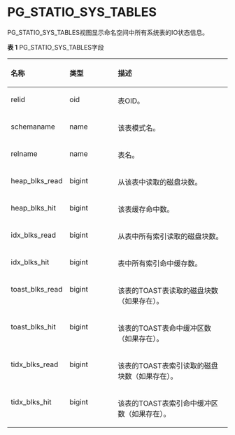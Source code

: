 # PG\_STATIO\_SYS\_TABLES<a name="ZH-CN_TOPIC_0289900110"></a>

PG\_STATIO\_SYS\_TABLES视图显示命名空间中所有系统表的IO状态信息。

**表 1**  PG\_STATIO\_SYS\_TABLES字段

<a name="zh-cn_topic_0283137142_zh-cn_topic_0237122462_zh-cn_topic_0059777862_tfa0c5848647e4ee0967330df8b816560"></a>
<table><thead align="left"><tr id="zh-cn_topic_0283137142_zh-cn_topic_0237122462_zh-cn_topic_0059777862_re8ee7f2a819b432f98dd96e651a8f4c9"><th class="cellrowborder" valign="top" width="25.85%" id="mcps1.2.4.1.1"><p id="zh-cn_topic_0283137142_zh-cn_topic_0237122462_zh-cn_topic_0059777862_a3c4aadef08c8481e9688420ceaf78cd5"><a name="zh-cn_topic_0283137142_zh-cn_topic_0237122462_zh-cn_topic_0059777862_a3c4aadef08c8481e9688420ceaf78cd5"></a><a name="zh-cn_topic_0283137142_zh-cn_topic_0237122462_zh-cn_topic_0059777862_a3c4aadef08c8481e9688420ceaf78cd5"></a>名称</p>
</th>
<th class="cellrowborder" valign="top" width="22.09%" id="mcps1.2.4.1.2"><p id="zh-cn_topic_0283137142_zh-cn_topic_0237122462_zh-cn_topic_0059777862_accdaec48438549d1868d8ed7a8a1e103"><a name="zh-cn_topic_0283137142_zh-cn_topic_0237122462_zh-cn_topic_0059777862_accdaec48438549d1868d8ed7a8a1e103"></a><a name="zh-cn_topic_0283137142_zh-cn_topic_0237122462_zh-cn_topic_0059777862_accdaec48438549d1868d8ed7a8a1e103"></a>类型</p>
</th>
<th class="cellrowborder" valign="top" width="52.059999999999995%" id="mcps1.2.4.1.3"><p id="zh-cn_topic_0283137142_zh-cn_topic_0237122462_zh-cn_topic_0059777862_a5af19c385d1f4796b2e18e94bf8d5acb"><a name="zh-cn_topic_0283137142_zh-cn_topic_0237122462_zh-cn_topic_0059777862_a5af19c385d1f4796b2e18e94bf8d5acb"></a><a name="zh-cn_topic_0283137142_zh-cn_topic_0237122462_zh-cn_topic_0059777862_a5af19c385d1f4796b2e18e94bf8d5acb"></a>描述</p>
</th>
</tr>
</thead>
<tbody><tr id="zh-cn_topic_0283137142_zh-cn_topic_0237122462_zh-cn_topic_0059777862_r8fefaaa2fb1b4d799aa48ea87d79b599"><td class="cellrowborder" valign="top" width="25.85%" headers="mcps1.2.4.1.1 "><p id="zh-cn_topic_0283137142_zh-cn_topic_0237122462_zh-cn_topic_0059777862_a2f274719905842c99d1a83738671d488"><a name="zh-cn_topic_0283137142_zh-cn_topic_0237122462_zh-cn_topic_0059777862_a2f274719905842c99d1a83738671d488"></a><a name="zh-cn_topic_0283137142_zh-cn_topic_0237122462_zh-cn_topic_0059777862_a2f274719905842c99d1a83738671d488"></a>relid</p>
</td>
<td class="cellrowborder" valign="top" width="22.09%" headers="mcps1.2.4.1.2 "><p id="zh-cn_topic_0283137142_zh-cn_topic_0237122462_zh-cn_topic_0059777862_a3ef72f4be571466daf827ecc0ca7c6c4"><a name="zh-cn_topic_0283137142_zh-cn_topic_0237122462_zh-cn_topic_0059777862_a3ef72f4be571466daf827ecc0ca7c6c4"></a><a name="zh-cn_topic_0283137142_zh-cn_topic_0237122462_zh-cn_topic_0059777862_a3ef72f4be571466daf827ecc0ca7c6c4"></a>oid</p>
</td>
<td class="cellrowborder" valign="top" width="52.059999999999995%" headers="mcps1.2.4.1.3 "><p id="zh-cn_topic_0283137142_zh-cn_topic_0237122462_zh-cn_topic_0059777862_a630295e14c0841f8b2db8f10fc68b8f2"><a name="zh-cn_topic_0283137142_zh-cn_topic_0237122462_zh-cn_topic_0059777862_a630295e14c0841f8b2db8f10fc68b8f2"></a><a name="zh-cn_topic_0283137142_zh-cn_topic_0237122462_zh-cn_topic_0059777862_a630295e14c0841f8b2db8f10fc68b8f2"></a>表OID。</p>
</td>
</tr>
<tr id="zh-cn_topic_0283137142_zh-cn_topic_0237122462_zh-cn_topic_0059777862_r95f025fdb52c460ab5fc176260e7a6d8"><td class="cellrowborder" valign="top" width="25.85%" headers="mcps1.2.4.1.1 "><p id="zh-cn_topic_0283137142_zh-cn_topic_0237122462_zh-cn_topic_0059777862_a1e907bdf21414bf59dee2a8c88d9165c"><a name="zh-cn_topic_0283137142_zh-cn_topic_0237122462_zh-cn_topic_0059777862_a1e907bdf21414bf59dee2a8c88d9165c"></a><a name="zh-cn_topic_0283137142_zh-cn_topic_0237122462_zh-cn_topic_0059777862_a1e907bdf21414bf59dee2a8c88d9165c"></a>schemaname</p>
</td>
<td class="cellrowborder" valign="top" width="22.09%" headers="mcps1.2.4.1.2 "><p id="zh-cn_topic_0283137142_zh-cn_topic_0237122462_zh-cn_topic_0059777862_a7b5a40176cda4400b8327c4633703a6e"><a name="zh-cn_topic_0283137142_zh-cn_topic_0237122462_zh-cn_topic_0059777862_a7b5a40176cda4400b8327c4633703a6e"></a><a name="zh-cn_topic_0283137142_zh-cn_topic_0237122462_zh-cn_topic_0059777862_a7b5a40176cda4400b8327c4633703a6e"></a>name</p>
</td>
<td class="cellrowborder" valign="top" width="52.059999999999995%" headers="mcps1.2.4.1.3 "><p id="zh-cn_topic_0283137142_zh-cn_topic_0237122462_zh-cn_topic_0059777862_ad4edbafc12c0489ab28ff6740586e019"><a name="zh-cn_topic_0283137142_zh-cn_topic_0237122462_zh-cn_topic_0059777862_ad4edbafc12c0489ab28ff6740586e019"></a><a name="zh-cn_topic_0283137142_zh-cn_topic_0237122462_zh-cn_topic_0059777862_ad4edbafc12c0489ab28ff6740586e019"></a>该表模式名。</p>
</td>
</tr>
<tr id="zh-cn_topic_0283137142_zh-cn_topic_0237122462_zh-cn_topic_0059777862_r9efe8c6da2224a118223f70cca6b8292"><td class="cellrowborder" valign="top" width="25.85%" headers="mcps1.2.4.1.1 "><p id="zh-cn_topic_0283137142_zh-cn_topic_0237122462_zh-cn_topic_0059777862_a1f9c8feae10d4a2b854eba2da3cccc84"><a name="zh-cn_topic_0283137142_zh-cn_topic_0237122462_zh-cn_topic_0059777862_a1f9c8feae10d4a2b854eba2da3cccc84"></a><a name="zh-cn_topic_0283137142_zh-cn_topic_0237122462_zh-cn_topic_0059777862_a1f9c8feae10d4a2b854eba2da3cccc84"></a>relname</p>
</td>
<td class="cellrowborder" valign="top" width="22.09%" headers="mcps1.2.4.1.2 "><p id="zh-cn_topic_0283137142_zh-cn_topic_0237122462_zh-cn_topic_0059777862_a76dc838c5a0342daa327bbe1fcd8a737"><a name="zh-cn_topic_0283137142_zh-cn_topic_0237122462_zh-cn_topic_0059777862_a76dc838c5a0342daa327bbe1fcd8a737"></a><a name="zh-cn_topic_0283137142_zh-cn_topic_0237122462_zh-cn_topic_0059777862_a76dc838c5a0342daa327bbe1fcd8a737"></a>name</p>
</td>
<td class="cellrowborder" valign="top" width="52.059999999999995%" headers="mcps1.2.4.1.3 "><p id="zh-cn_topic_0283137142_zh-cn_topic_0237122462_zh-cn_topic_0059777862_a079fbb6e2eed4dd2b69318b1344efb3f"><a name="zh-cn_topic_0283137142_zh-cn_topic_0237122462_zh-cn_topic_0059777862_a079fbb6e2eed4dd2b69318b1344efb3f"></a><a name="zh-cn_topic_0283137142_zh-cn_topic_0237122462_zh-cn_topic_0059777862_a079fbb6e2eed4dd2b69318b1344efb3f"></a>表名。</p>
</td>
</tr>
<tr id="zh-cn_topic_0283137142_zh-cn_topic_0237122462_zh-cn_topic_0059777862_r25cdc330a62a4a608aebbd14f97c5379"><td class="cellrowborder" valign="top" width="25.85%" headers="mcps1.2.4.1.1 "><p id="zh-cn_topic_0283137142_zh-cn_topic_0237122462_zh-cn_topic_0059777862_af89c5d436dfa4a5f9fe028de293a406e"><a name="zh-cn_topic_0283137142_zh-cn_topic_0237122462_zh-cn_topic_0059777862_af89c5d436dfa4a5f9fe028de293a406e"></a><a name="zh-cn_topic_0283137142_zh-cn_topic_0237122462_zh-cn_topic_0059777862_af89c5d436dfa4a5f9fe028de293a406e"></a>heap_blks_read</p>
</td>
<td class="cellrowborder" valign="top" width="22.09%" headers="mcps1.2.4.1.2 "><p id="zh-cn_topic_0283137142_zh-cn_topic_0237122462_zh-cn_topic_0059777862_a4201ce99dc7d4a7abf4ef9eee2928d29"><a name="zh-cn_topic_0283137142_zh-cn_topic_0237122462_zh-cn_topic_0059777862_a4201ce99dc7d4a7abf4ef9eee2928d29"></a><a name="zh-cn_topic_0283137142_zh-cn_topic_0237122462_zh-cn_topic_0059777862_a4201ce99dc7d4a7abf4ef9eee2928d29"></a>bigint</p>
</td>
<td class="cellrowborder" valign="top" width="52.059999999999995%" headers="mcps1.2.4.1.3 "><p id="zh-cn_topic_0283137142_zh-cn_topic_0237122462_zh-cn_topic_0059777862_a52326665a5694428a44580d454362de2"><a name="zh-cn_topic_0283137142_zh-cn_topic_0237122462_zh-cn_topic_0059777862_a52326665a5694428a44580d454362de2"></a><a name="zh-cn_topic_0283137142_zh-cn_topic_0237122462_zh-cn_topic_0059777862_a52326665a5694428a44580d454362de2"></a>从该表中读取的磁盘块数。</p>
</td>
</tr>
<tr id="zh-cn_topic_0283137142_zh-cn_topic_0237122462_zh-cn_topic_0059777862_r23b296cf386a448cbff59459f815d0aa"><td class="cellrowborder" valign="top" width="25.85%" headers="mcps1.2.4.1.1 "><p id="zh-cn_topic_0283137142_zh-cn_topic_0237122462_zh-cn_topic_0059777862_ac97b5324a1374b8fa27aea094df462dc"><a name="zh-cn_topic_0283137142_zh-cn_topic_0237122462_zh-cn_topic_0059777862_ac97b5324a1374b8fa27aea094df462dc"></a><a name="zh-cn_topic_0283137142_zh-cn_topic_0237122462_zh-cn_topic_0059777862_ac97b5324a1374b8fa27aea094df462dc"></a>heap_blks_hit</p>
</td>
<td class="cellrowborder" valign="top" width="22.09%" headers="mcps1.2.4.1.2 "><p id="zh-cn_topic_0283137142_zh-cn_topic_0237122462_zh-cn_topic_0059777862_a2817c570d82c4952a7a8dd8993a5bf35"><a name="zh-cn_topic_0283137142_zh-cn_topic_0237122462_zh-cn_topic_0059777862_a2817c570d82c4952a7a8dd8993a5bf35"></a><a name="zh-cn_topic_0283137142_zh-cn_topic_0237122462_zh-cn_topic_0059777862_a2817c570d82c4952a7a8dd8993a5bf35"></a>bigint</p>
</td>
<td class="cellrowborder" valign="top" width="52.059999999999995%" headers="mcps1.2.4.1.3 "><p id="zh-cn_topic_0283137142_zh-cn_topic_0237122462_zh-cn_topic_0059777862_acb5272ce509141c4a26c4863c771c942"><a name="zh-cn_topic_0283137142_zh-cn_topic_0237122462_zh-cn_topic_0059777862_acb5272ce509141c4a26c4863c771c942"></a><a name="zh-cn_topic_0283137142_zh-cn_topic_0237122462_zh-cn_topic_0059777862_acb5272ce509141c4a26c4863c771c942"></a>该表缓存命中数。</p>
</td>
</tr>
<tr id="zh-cn_topic_0283137142_zh-cn_topic_0237122462_zh-cn_topic_0059777862_r55773c6ea1444ed0aee945d49df63a16"><td class="cellrowborder" valign="top" width="25.85%" headers="mcps1.2.4.1.1 "><p id="zh-cn_topic_0283137142_zh-cn_topic_0237122462_zh-cn_topic_0059777862_a6edf7beb6b144f4e8a03d2c281c35515"><a name="zh-cn_topic_0283137142_zh-cn_topic_0237122462_zh-cn_topic_0059777862_a6edf7beb6b144f4e8a03d2c281c35515"></a><a name="zh-cn_topic_0283137142_zh-cn_topic_0237122462_zh-cn_topic_0059777862_a6edf7beb6b144f4e8a03d2c281c35515"></a>idx_blks_read</p>
</td>
<td class="cellrowborder" valign="top" width="22.09%" headers="mcps1.2.4.1.2 "><p id="zh-cn_topic_0283137142_zh-cn_topic_0237122462_zh-cn_topic_0059777862_abd7cb27cb76c42e09f1d1f6ae6d6eab4"><a name="zh-cn_topic_0283137142_zh-cn_topic_0237122462_zh-cn_topic_0059777862_abd7cb27cb76c42e09f1d1f6ae6d6eab4"></a><a name="zh-cn_topic_0283137142_zh-cn_topic_0237122462_zh-cn_topic_0059777862_abd7cb27cb76c42e09f1d1f6ae6d6eab4"></a>bigint</p>
</td>
<td class="cellrowborder" valign="top" width="52.059999999999995%" headers="mcps1.2.4.1.3 "><p id="zh-cn_topic_0283137142_zh-cn_topic_0237122462_zh-cn_topic_0059777862_a63494fd9ec71478a955ef3fe0740e40b"><a name="zh-cn_topic_0283137142_zh-cn_topic_0237122462_zh-cn_topic_0059777862_a63494fd9ec71478a955ef3fe0740e40b"></a><a name="zh-cn_topic_0283137142_zh-cn_topic_0237122462_zh-cn_topic_0059777862_a63494fd9ec71478a955ef3fe0740e40b"></a>从表中所有索引读取的磁盘块数。</p>
</td>
</tr>
<tr id="zh-cn_topic_0283137142_zh-cn_topic_0237122462_zh-cn_topic_0059777862_rdb4ea949aa39439981ce1a7e7a4ff721"><td class="cellrowborder" valign="top" width="25.85%" headers="mcps1.2.4.1.1 "><p id="zh-cn_topic_0283137142_zh-cn_topic_0237122462_zh-cn_topic_0059777862_a4129287997044900865c00710a91f7d3"><a name="zh-cn_topic_0283137142_zh-cn_topic_0237122462_zh-cn_topic_0059777862_a4129287997044900865c00710a91f7d3"></a><a name="zh-cn_topic_0283137142_zh-cn_topic_0237122462_zh-cn_topic_0059777862_a4129287997044900865c00710a91f7d3"></a>idx_blks_hit</p>
</td>
<td class="cellrowborder" valign="top" width="22.09%" headers="mcps1.2.4.1.2 "><p id="zh-cn_topic_0283137142_zh-cn_topic_0237122462_zh-cn_topic_0059777862_a7ade1d1120f44284a07da986918df2aa"><a name="zh-cn_topic_0283137142_zh-cn_topic_0237122462_zh-cn_topic_0059777862_a7ade1d1120f44284a07da986918df2aa"></a><a name="zh-cn_topic_0283137142_zh-cn_topic_0237122462_zh-cn_topic_0059777862_a7ade1d1120f44284a07da986918df2aa"></a>bigint</p>
</td>
<td class="cellrowborder" valign="top" width="52.059999999999995%" headers="mcps1.2.4.1.3 "><p id="zh-cn_topic_0283137142_zh-cn_topic_0237122462_zh-cn_topic_0059777862_ad1343753e5d94016bc6a7a21049c9b51"><a name="zh-cn_topic_0283137142_zh-cn_topic_0237122462_zh-cn_topic_0059777862_ad1343753e5d94016bc6a7a21049c9b51"></a><a name="zh-cn_topic_0283137142_zh-cn_topic_0237122462_zh-cn_topic_0059777862_ad1343753e5d94016bc6a7a21049c9b51"></a>表中所有索引命中缓存数。</p>
</td>
</tr>
<tr id="zh-cn_topic_0283137142_zh-cn_topic_0237122462_zh-cn_topic_0059777862_rb8cddc6793664866a6be33f73a2e654f"><td class="cellrowborder" valign="top" width="25.85%" headers="mcps1.2.4.1.1 "><p id="zh-cn_topic_0283137142_zh-cn_topic_0237122462_zh-cn_topic_0059777862_addffb2b5a55345bf81b06ecc8fe87346"><a name="zh-cn_topic_0283137142_zh-cn_topic_0237122462_zh-cn_topic_0059777862_addffb2b5a55345bf81b06ecc8fe87346"></a><a name="zh-cn_topic_0283137142_zh-cn_topic_0237122462_zh-cn_topic_0059777862_addffb2b5a55345bf81b06ecc8fe87346"></a>toast_blks_read</p>
</td>
<td class="cellrowborder" valign="top" width="22.09%" headers="mcps1.2.4.1.2 "><p id="zh-cn_topic_0283137142_zh-cn_topic_0237122462_zh-cn_topic_0059777862_a7785375ba70f4438876fec9c5c087cb7"><a name="zh-cn_topic_0283137142_zh-cn_topic_0237122462_zh-cn_topic_0059777862_a7785375ba70f4438876fec9c5c087cb7"></a><a name="zh-cn_topic_0283137142_zh-cn_topic_0237122462_zh-cn_topic_0059777862_a7785375ba70f4438876fec9c5c087cb7"></a>bigint</p>
</td>
<td class="cellrowborder" valign="top" width="52.059999999999995%" headers="mcps1.2.4.1.3 "><p id="zh-cn_topic_0283137142_zh-cn_topic_0237122462_zh-cn_topic_0059777862_aae4f13a5bf5c4f1ba5f7ff2e79752ba4"><a name="zh-cn_topic_0283137142_zh-cn_topic_0237122462_zh-cn_topic_0059777862_aae4f13a5bf5c4f1ba5f7ff2e79752ba4"></a><a name="zh-cn_topic_0283137142_zh-cn_topic_0237122462_zh-cn_topic_0059777862_aae4f13a5bf5c4f1ba5f7ff2e79752ba4"></a>该表的TOAST表读取的磁盘块数（如果存在）。</p>
</td>
</tr>
<tr id="zh-cn_topic_0283137142_zh-cn_topic_0237122462_zh-cn_topic_0059777862_r683472442f6c4d43b94ce0d04fa72ea4"><td class="cellrowborder" valign="top" width="25.85%" headers="mcps1.2.4.1.1 "><p id="zh-cn_topic_0283137142_zh-cn_topic_0237122462_zh-cn_topic_0059777862_a0045db41f22a453f8267b991a0f6cf7d"><a name="zh-cn_topic_0283137142_zh-cn_topic_0237122462_zh-cn_topic_0059777862_a0045db41f22a453f8267b991a0f6cf7d"></a><a name="zh-cn_topic_0283137142_zh-cn_topic_0237122462_zh-cn_topic_0059777862_a0045db41f22a453f8267b991a0f6cf7d"></a>toast_blks_hit</p>
</td>
<td class="cellrowborder" valign="top" width="22.09%" headers="mcps1.2.4.1.2 "><p id="zh-cn_topic_0283137142_zh-cn_topic_0237122462_zh-cn_topic_0059777862_a7deafd37a80c48a6ae62e0558d6822e6"><a name="zh-cn_topic_0283137142_zh-cn_topic_0237122462_zh-cn_topic_0059777862_a7deafd37a80c48a6ae62e0558d6822e6"></a><a name="zh-cn_topic_0283137142_zh-cn_topic_0237122462_zh-cn_topic_0059777862_a7deafd37a80c48a6ae62e0558d6822e6"></a>bigint</p>
</td>
<td class="cellrowborder" valign="top" width="52.059999999999995%" headers="mcps1.2.4.1.3 "><p id="zh-cn_topic_0283137142_zh-cn_topic_0237122462_zh-cn_topic_0059777862_a3434315329914a2a8877ec1ca68f4c35"><a name="zh-cn_topic_0283137142_zh-cn_topic_0237122462_zh-cn_topic_0059777862_a3434315329914a2a8877ec1ca68f4c35"></a><a name="zh-cn_topic_0283137142_zh-cn_topic_0237122462_zh-cn_topic_0059777862_a3434315329914a2a8877ec1ca68f4c35"></a>该表的TOAST表命中缓冲区数（如果存在）。</p>
</td>
</tr>
<tr id="zh-cn_topic_0283137142_zh-cn_topic_0237122462_zh-cn_topic_0059777862_re0a9d36b3c1448e2817abfeea6853ee8"><td class="cellrowborder" valign="top" width="25.85%" headers="mcps1.2.4.1.1 "><p id="zh-cn_topic_0283137142_zh-cn_topic_0237122462_zh-cn_topic_0059777862_ac7dfbdbcec3642de91b04c7d8e86e87c"><a name="zh-cn_topic_0283137142_zh-cn_topic_0237122462_zh-cn_topic_0059777862_ac7dfbdbcec3642de91b04c7d8e86e87c"></a><a name="zh-cn_topic_0283137142_zh-cn_topic_0237122462_zh-cn_topic_0059777862_ac7dfbdbcec3642de91b04c7d8e86e87c"></a>tidx_blks_read</p>
</td>
<td class="cellrowborder" valign="top" width="22.09%" headers="mcps1.2.4.1.2 "><p id="zh-cn_topic_0283137142_zh-cn_topic_0237122462_zh-cn_topic_0059777862_a771ff9bbeb4b41bf9687c3711171f7b6"><a name="zh-cn_topic_0283137142_zh-cn_topic_0237122462_zh-cn_topic_0059777862_a771ff9bbeb4b41bf9687c3711171f7b6"></a><a name="zh-cn_topic_0283137142_zh-cn_topic_0237122462_zh-cn_topic_0059777862_a771ff9bbeb4b41bf9687c3711171f7b6"></a>bigint</p>
</td>
<td class="cellrowborder" valign="top" width="52.059999999999995%" headers="mcps1.2.4.1.3 "><p id="zh-cn_topic_0283137142_zh-cn_topic_0237122462_zh-cn_topic_0059777862_a986d75d4a96549cfa489c1d8e5483b6d"><a name="zh-cn_topic_0283137142_zh-cn_topic_0237122462_zh-cn_topic_0059777862_a986d75d4a96549cfa489c1d8e5483b6d"></a><a name="zh-cn_topic_0283137142_zh-cn_topic_0237122462_zh-cn_topic_0059777862_a986d75d4a96549cfa489c1d8e5483b6d"></a>该表的TOAST表索引读取的磁盘块数（如果存在）。</p>
</td>
</tr>
<tr id="zh-cn_topic_0283137142_zh-cn_topic_0237122462_zh-cn_topic_0059777862_r078590642aa749a084d657771db9d274"><td class="cellrowborder" valign="top" width="25.85%" headers="mcps1.2.4.1.1 "><p id="zh-cn_topic_0283137142_zh-cn_topic_0237122462_zh-cn_topic_0059777862_abfc940879c55400b8ad88fcd00a67ca4"><a name="zh-cn_topic_0283137142_zh-cn_topic_0237122462_zh-cn_topic_0059777862_abfc940879c55400b8ad88fcd00a67ca4"></a><a name="zh-cn_topic_0283137142_zh-cn_topic_0237122462_zh-cn_topic_0059777862_abfc940879c55400b8ad88fcd00a67ca4"></a>tidx_blks_hit</p>
</td>
<td class="cellrowborder" valign="top" width="22.09%" headers="mcps1.2.4.1.2 "><p id="zh-cn_topic_0283137142_zh-cn_topic_0237122462_zh-cn_topic_0059777862_a4fb53ffba3b244bc99f4658787cb632c"><a name="zh-cn_topic_0283137142_zh-cn_topic_0237122462_zh-cn_topic_0059777862_a4fb53ffba3b244bc99f4658787cb632c"></a><a name="zh-cn_topic_0283137142_zh-cn_topic_0237122462_zh-cn_topic_0059777862_a4fb53ffba3b244bc99f4658787cb632c"></a>bigint</p>
</td>
<td class="cellrowborder" valign="top" width="52.059999999999995%" headers="mcps1.2.4.1.3 "><p id="zh-cn_topic_0283137142_zh-cn_topic_0237122462_zh-cn_topic_0059777862_a2e529a281b8042aea7976662e1bdc87e"><a name="zh-cn_topic_0283137142_zh-cn_topic_0237122462_zh-cn_topic_0059777862_a2e529a281b8042aea7976662e1bdc87e"></a><a name="zh-cn_topic_0283137142_zh-cn_topic_0237122462_zh-cn_topic_0059777862_a2e529a281b8042aea7976662e1bdc87e"></a>该表的TOAST表索引命中缓冲区数（如果存在）。</p>
</td>
</tr>
</tbody>
</table>

